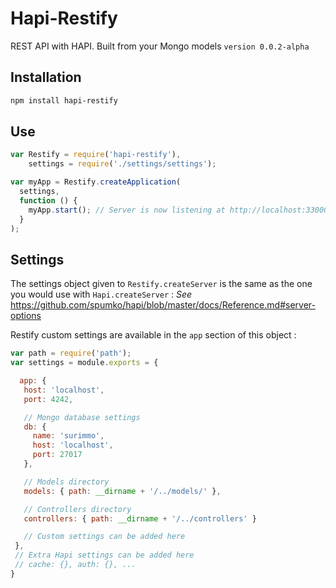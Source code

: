 Hapi-Restify
=================

REST API with HAPI. Built from your Mongo models `version 0.0.2-alpha`

## Installation
```bash
npm install hapi-restify
```

## Use
```js
var Restify = require('hapi-restify'),
    settings = require('./settings/settings');

var myApp = Restify.createApplication(
  settings,
  function () {
    myApp.start(); // Server is now listening at http://localhost:33000/
  }
);

```

## Settings
The settings object given to `Restify.createServer` is the same as the one you would use with `Hapi.createServer` :
_See_ https://github.com/spumko/hapi/blob/master/docs/Reference.md#server-options

Restify custom settings are available in the `app` section of this object :
```js
var path = require('path');
var settings = module.exports = {

  app: {
   host: 'localhost',
   port: 4242,

   // Mongo database settings
   db: {
     name: 'surimmo',
     host: 'localhost',
     port: 27017
   },

   // Models directory
   models: { path: __dirname + '/../models/' },

   // Controllers directory
   controllers: { path: __dirname + '/../controllers' }

   // Custom settings can be added here
 },
 // Extra Hapi settings can be added here
 // cache: {}, auth: {}, ...
}
```